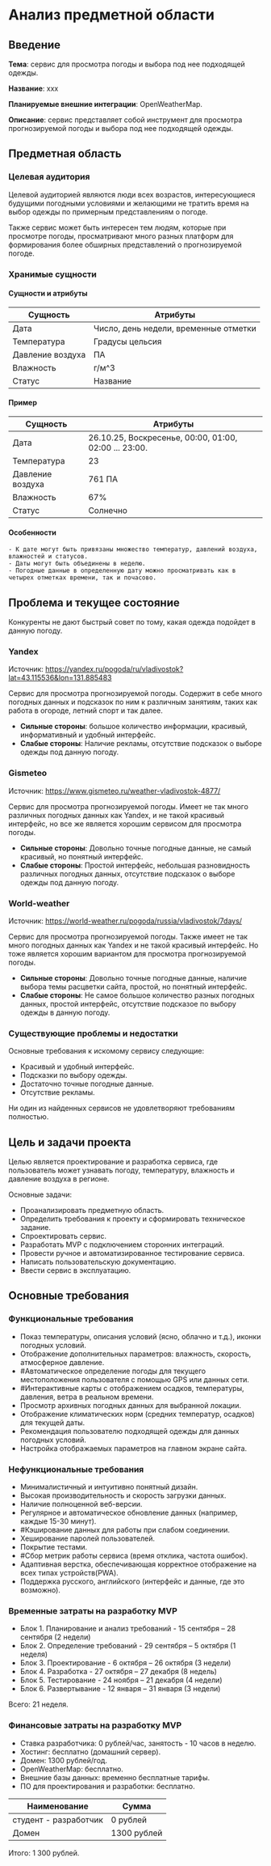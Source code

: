 # Анализ предметной области

## Введение
  
**Тема**: сервис для просмотра погоды и выбора под нее подходящей одежды.

**Название**:  xxx

**Планируемые внешние интеграции**: OpenWeatherMap.

**Описание**: сервис представляет собой инструмент для просмотра прогнозируемой погоды и выбора под нее подходящей одежды.

## Предметная область

### Целевая аудитория

Целевой аудиторией являются люди всех возрастов, интересующиеся будущими погодными условиями и желающими не тратить время на выбор одежды по примерным представлениям о погоде.

Также сервис может быть интересен тем людям, которые при просмотре погоды, просматривают много разных платформ для формирования более обширных представлений о прогнозируемой погоде.

### Хранимые сущности

#### Сущности и атрибуты

  | Сущность             | Атрибуты                               |
  |----------------------|----------------------------------------|
  | Дата                 | Число, день недели, временные отметки  |
  | Температура          | Градусы цельсия                        |
  | Давление воздуха     | ПА                                     |
  | Влажность            | г/м^3                                  |
  | Статус               | Название                               |


  #### Пример

  | Сущность          | Атрибуты                                              |
  |-------------------|-------------------------------------------------------|
  | Дата              | 26.10.25, Воскресенье, 00:00, 01:00, 02:00 ... 23:00. |
  | Температура       | 23                                                    |
  | Давление воздуха  | 761 ПА                                                |
  | Влажность         | 67%                                                   |
  | Статус            | Солнечно                                              |

#### Особенности

    - К дате могут быть привязаны множество температур, давлений воздуха, влажностей и статусов.
    - Даты могут быть объединены в неделю.
    - Погодные данные в определенную дату можно просматривать как в четырех отметках времени, так и почасово.

## Проблема и текущее состояние

Конкуренты не дают быстрый совет по тому, какая одежда подойдет в данную погоду.

### Yandex

Источник: https://yandex.ru/pogoda/ru/vladivostok?lat=43.115536&lon=131.885483

Сервис для просмотра прогнозируемой погоды. Содержит в себе много погодных данных и подсказок по ним к различным занятиям, таких как работа в огороде, летний спорт и так далее.

- **Сильные стороны**: большое количество информации, красивый, информативный и удобный интерфейс.
- **Слабые стороны**: Наличие рекламы, отсутствие подсказок о выборе одежды под данную погоду.

### Gismeteo

Источник: https://www.gismeteo.ru/weather-vladivostok-4877/

Сервис для просмотра прогнозируемой погоды. Имеет не так много различных погодных данных как Yandex, и не такой красивый интерфейс, но все же является хорошим сервисом для просмотра погоды.

- **Сильные стороны**: Довольно точные погодные данные, не самый красивый, но понятный интерфейс.
- **Слабые стороны**: Простой интерфейс, небольшая разновидность различных погодных данных, отсутствие подсказок о выборе одежды под данную погоду.

### World-weather

Источник: https://world-weather.ru/pogoda/russia/vladivostok/7days/

Сервис для просмотра прогнозируемой погоды. Также имеет не так много погодных данных как Yandex и не такой красивый интерфейс. Но тоже является хорошим вариантом для просмотра прогнозируемой погоды.

- **Сильные стороны**: Довольно точные погодные данные, наличие выбора темы расцветки сайта, простой, но понятный интерфейс.
- **Слабые стороны**: Не самое большое количество разных погодных данных, простой интерфейс, отсутствие подсказое по выбору одежды в данную погоду.

### Существующие проблемы и недостатки

Основные требования к искомому сервису следующие:

- Красивый и удобный интерфейс.
- Подсказки по выбору одежды.
- Достаточно точные погодные данные.
- Отсутствие рекламы.

Ни один из найденных сервисов не удовлетворяют требованиям полностью.

## Цель и задачи проекта

Целью является проектирование и разработка сервиса, где пользователь может узнавать погоду, температуру, влажность и давление воздуха в регионе.

Основные задачи:

- Проанализировать предметную область.
- Определить требования к проекту и сформировать техническое задание.
- Спроектировать сервис.
- Разработать MVP с подключением сторонних интеграций.
- Провести ручное и автоматизированное тестирование сервиса.
- Написать пользовательскую документацию.
- Ввести сервис в эксплуатацию.


## Основные требования

### Функциональные требования
- Показ температуры, описания условий (ясно, облачно и т.д.), иконки погодных условий.
- Отображение дополнительных параметров: влажность, скорость, атмосферное давление.
- #Автоматическое определение погоды для текущего местоположения пользователя с помощью GPS или данных сети.
- #Интерактивные карты с отображением осадков, температуры, давления, ветра в реальном времени.
- Просмотр архивных погодных данных для выбранной локации.
- Отображение климатических норм (средних температур, осадков) для текущей даты.
- Рекомендация пользователю подходящей одежды для данных погодных условий.
- Настройка отображаемых параметров на главном экране сайта.

### Нефункциональные требования

- Минималистичный и интуитивно понятный дизайн.
- Высокая производительность и скорость загрузки данных.
- Наличие полноценной веб-версии.
- Регулярное и автоматическое обновление данных (например, каждые 15-30 минут).
- #Кэширование данных для работы при слабом соединении.
- Хеширование паролей пользователей.
- Покрытие тестами.
- #Сбор метрик работы сервиса (время отклика, частота ошибок).
- Адаптивная верстка, обеспечивающая корректное отображение на всех типах устройств(PWA).
- Поддержка русского, английского (интерфейс и данные, где это возможно).

### Временные затраты на разработку MVP

- Блок 1. Планирование и анализ требований - 15 сентября – 28 сентября (2 недели)
- Блок 2. Определение требований - 29 сентября – 5 октября (1 неделя)
- Блок 3. Проектирование - 6 октября – 26 октября (3 недели)
- Блок 4. Разработка - 27 октября – 27 декабря (8 недель)
- Блок 5. Тестирование - 24 ноября – 21 декабря (4 недели)
- Блок 6. Развертывание - 12 января – 31 января (3 недели)

Всего: 21 неделя.

### Финансовые затраты на разработку MVP

- Ставка разработчика: 0 рублей/час, занятость - 10 часов в неделю.
- Хостинг: бесплатно (домашний сервер).
- Домен: 1300 рублей/год.
- OpenWeatherMap: бесплатно.
- Внешние базы данных: временно бесплатные тарифы.
- ПО для проектирования и разработки: бесплатно.

| Наименование           | Сумма          |
|------------------------|----------------|
| студент - разработчик  | 0 рублей       |
| Домен                  | 1300 рублей    |

Итого: 1 300 рублей.
